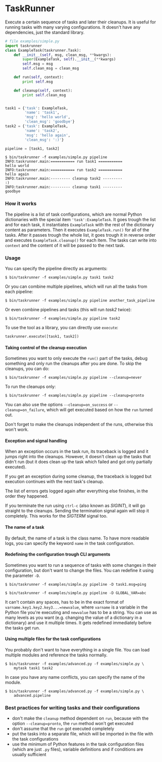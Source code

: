 # TaskRunner

Execute a certain sequence of tasks and later their cleanups. It is useful for
running tasks with many varying configurations. It doesn't have any
dependencies, just the standard library.

```python
# file examples/simple.py
import taskrunner
class ExampleTask(taskrunner.Task):
    def __init__(self, msg, clean_msg, **kwargs):
        super(ExampleTask, self).__init__(**kwargs)
        self.msg = msg
        self.clean_msg = clean_msg

    def run(self, context):
        print self.msg

    def cleanup(self, context):
        print self.clean_msg


task1 = {'task': ExampleTask,
         'name': 'task1',
         'msg': 'hello world',
         'clean_msg': 'goodbye'}
task2 = {'task': ExampleTask,
         'name': 'task2',
         'msg': 'hello again',
         'clean_msg': ':)'}

pipeline = [task1, task2]
```

    $ bin/taskrunner -f examples/simple.py pipeline
    INFO:taskrunner.main:=========== run task1 ===========
    hello world
    INFO:taskrunner.main:=========== run task2 ===========
    hello again
    INFO:taskrunner.main:--------- cleanup task2 ---------
    :)
    INFO:taskrunner.main:--------- cleanup task1 ---------
    goodbye

### How it works

The pipeline is a list of task configurations, which are normal Python
dictionaries with the special item `'task':ExampleTask`. It goes trough the
list and for each task, it instantiates `ExampleTask` with the rest of the
dictionary content as parameters. Then it executes `ExampleTask.run()` for all
of the tasks. After it passes trough the whole list, it goes trough it in
reverse order and executes `ExampleTask.cleanup()` for each item. The tasks can
write into `context` and the content of it will be passed to the next task.

### Usage

You can specify the pipeline directly as arguments:

    $ bin/taskrunner -f examples/simple.py task1 task2

Or you can combine multiple pipelines, which will run all the tasks from each
pipeline:

    $ bin/taskrunner -f examples/simple.py pipeline another_task_pipeline

Or even combine pipelines and tasks (this will run *task2* twice):

    $ bin/taskrunner -f examples/simple.py pipeline task2

To use the tool as a library, you can directly use `execute`:

```python
taskrunner.execute([task1, task2])
```

#### Taking control of the cleanup execution

Sometimes you want to only execute the `run()` part of the tasks, debug
something and only run the cleanups after you are done. To skip the cleanups,
you can do:

    $ bin/taskrunner -f examples/simple.py pipeline --cleanup=never

To run the cleanups only:

    $ bin/taskrunner -f examples/simple.py pipeline --cleanup=pronto

You can also use the options `--cleanup=on_success` or `--cleanup=on_failure`,
which will get executed based on how the `run` turned out.

Don't forget to make the cleanups independent of the runs, otherwise this won't
work.

#### Exception and signal handling

When an exception occurs in the task run, its traceback is logged and it jumps
right into the cleanups. However, it doesn't clean up the tasks that didn't run
(but it does clean up the task which failed and got only partially executed).

If you get an exception during some cleanup, the traceback is logged but
execution continues with the next task's cleanup.

The list of errors gets logged again after everything else finishes, in the
order they happened.

If you terminate the run using `ctrl-c` (also known as *SIGINT*), it will go
straight to the cleanups. Sending the termination signal again will stop it
completely. This works for the *SIGTERM* signal too.

#### The name of a task

By default, the name of a task is the class name. To have more readable logs,
you can specify the keyword `name` in the task configuration.

#### Redefining the configuration trough CLI arguments

Sometimes you want to run a sequence of tasks with some changes in their
configuration, but don't want to change the files. You can redefine it using
the parameter `-D`.

    $ bin/taskrunner -f examples/simple.py pipeline -D task1.msg=ping

    $ bin/taskrunner -f examples/simple.py pipeline -D GLOBAL_VAR=abc

It can't contain any spaces, has to be in the exact format of
`varname.key1.key2.key3...=newvalue`, where `varname` is a variable in the
Python file you're executing and `newvalue` has to be a string.  You can use as
many levels as you want (e.g.  changing the value of a dictionary in a
dictionary) and use it multiple times.  It gets redefined immediately before
the tasks get run.

#### Using multiple files for the task configurations

You probably don't want to have everything in a single file. You can load
multiple modules and reference the tasks normally.

    $ bin/taskrunner -f examples/advanced.py -f examples/simple.py \
        mytask task1 task2

In case you have any name conflicts, you can specify the name of the module.

    $ bin/taskrunner -f examples/advanced.py -f examples/simple.py \
        advanced.pipeline

### Best practices for writing tasks and their configurations
* don't make the `cleanup` method dependent on `run`, because with the
  option `--cleanup=pronto`, the `run` method won't get executed
* don't assume that the `run` got executed completely
* put the tasks into a separate file, which will be imported in the file with
  the task configurations
* use the minimum of Python features in the task configuration files (which are
  just `.py` files), variable definitions and if conditions are usually
  sufficient
